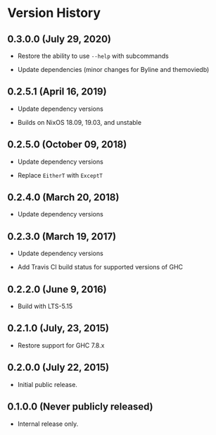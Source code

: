 # Version History

## 0.3.0.0 (July 29, 2020)

  - Restore the ability to use `--help` with subcommands

  - Update dependencies (minor changes for Byline and themoviedb)

## 0.2.5.1 (April 16, 2019)

  - Update dependency versions

  - Builds on NixOS 18.09, 19.03, and unstable

## 0.2.5.0 (October 09, 2018)

  - Update dependency versions

  - Replace `EitherT` with `ExceptT`

## 0.2.4.0 (March 20, 2018)

  - Update dependency versions

## 0.2.3.0 (March 19, 2017)

  - Update dependency versions

  - Add Travis CI build status for supported versions of GHC

## 0.2.2.0 (June 9, 2016)

  - Build with LTS-5.15

## 0.2.1.0 (July, 23, 2015)

  - Restore support for GHC 7.8.x

## 0.2.0.0 (July 22, 2015)

  - Initial public release.

## 0.1.0.0 (Never publicly released)

  - Internal release only.
